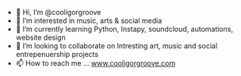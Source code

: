 - 👋 Hi, I’m @cooligorgroove
- 👀 I’m interested in music, arts & social media
- 🌱 I’m currently learning Python, Instapy, soundcloud, automations, website design
- 💞️ I’m looking to collaborate on Intresting art, music and social entrepenuership projects
- 📫 How to reach me ... www.cooligorgroove.com

<!---
cooligorgroove/cooligorgroove is a ✨ special ✨ repository because its `README.md` (this file) appears on your GitHub profile.
You can click the Preview link to take a look at your changes.
--->
